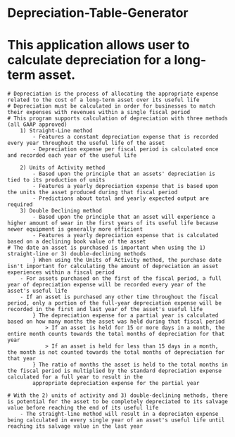 # Depreciation-Table-Generator

# This application allows user to calculate depreciation for a long-term asset.
    # Depreciation is the process of allocating the appropriate expense related to the cost of a long-term asset over its useful life
    # Depreciation must be calculated in order for businesses to match their expenses with revenues within a single fiscal period
    # This program supports calculation of depreciation with three methods (all GAAP approved)
        1) Straight-Line method
            - Features a constant depreciation expense that is recorded every year throughout the useful life of the asset
            - Depreciation expense per fiscal period is calculated once and recorded each year of the useful life
            
        2) Units of Activity method
            - Based upon the principle that an assets' depreciation is tied to its production of units
            - Features a yearly depreciation expense that is based upon the units the asset produced during that fiscal period
            - Predictions about total and yearly expected output are required
        3) Double Declining method
            - Based upon the principle that an asset will experience a higher amount of wear in the first years of its useful life because newer equipment is generally more efficient
            - Features a yearly depreciation expense that is calculated based on a declining book value of the asset 
    # The date an asset is purchased is important when using the 1) straight-line or 3) double-declining methods
            } When using the Units of Activity method, the purchase date isn't important for calculating the amount of depreciation an asset experiences within a fiscal period 
        - For assets purchased on the first of the fiscal period, a full year of depreciation expense will be recorded every year of the asset's useful life
        - If an asset is purchased any other time throughout the fiscal period, only a portion of the full-year depreciation expense will be recorded in the first and last year of the asset's useful life
            } The depreciation expense for a partial year is calculated based on how many months the asset was held during that fiscal period
                > If an asset is held for 15 or more days in a month, the entire month counts towards the total months of depreciation for that year
                > If an asset is held for less than 15 days in a month, the month is not counted towards the total months of depreciation for that year
            } The ratio of months the asset is held to the total months in the fiscal period is multiplied by the standard depreciation expense calculated for a full year to result in the
            appropriate depreciation expense for the partial year
            
    # With the 2) units of activity and 3) double-declining methods, there is potential for the asset to be completely depreciated to its salvage value before reaching the end of its useful life
        - The straight-line method will result in a depreciaton expense being calculated in every single year of an asset's useful life until reaching its salvage value in the last year
